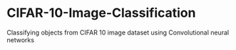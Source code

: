 # CIFAR-10-Image-Classification
Classifying objects from CIFAR 10 image dataset using Convolutional neural networks

